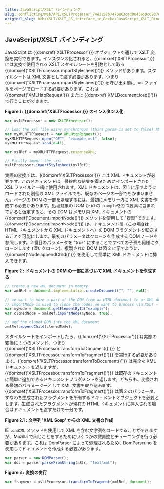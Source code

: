 ```yaml
---
title: JavaScript/XSLT バインディング
slug: conflicting/Web/API/XSLTProcessor_74e3158b7476863cad08456b0c69370b
original_slug: Web/XSLT/XSLT_JS_interface_in_Gecko/JavaScript_XSLT_Bindings
---
```


## JavaScript/XSLT バインディング

JavaScript は {{domxref('XSLTProcessor')}} オブジェクトを通して XSLT 変換を実行できます。インスタンス化されると、{{domxref('XSLTProcessor')}} には変換で使用される XSLT スタイルシートを引数として取る{{domxref('XSLTProcessor.importStylesheet()')}} メソッドがあります。スタイルシートは XML 文書として渡す必要があります。つまり{{domxref('XSLTProcessor.importStylesheet()')}} を呼び出す前に .xsl ファイルをページでロードする必要があります。これは {{domxref('XMLHttpRequest')}} または {{domxref('XMLDocument.load()')}} で行うことができます。

**Figure 1 : {{domxref('XSLTProcessor')}} のインスタンス化**

```js
var xsltProcessor = new XSLTProcessor();

// Load the xsl file using synchronous (third param is set to false) XMLHttpRequest
var myXMLHTTPRequest = new XMLHttpRequest();
myXMLHTTPRequest.open("GET", "example.xsl", false);
myXMLHTTPRequest.send(null);

var xslRef = myXMLHTTPRequest.responseXML;

// Finally import the .xsl
xsltProcessor.importStylesheet(xslRef);
```

実際の変換では、{{domxref('XSLTProcessor')}} には XML ドキュメントが必要です。このドキュメントは、最終的な結果を得るためにインポートされた XSL ファイルと一緒に使用されます。XML ドキュメントは、図 1 に示すようにロードされた別個の XML ファイルでも、既存のページの一部でもかまいません。ページの DOM の一部を処理するには、最初にメモリー内に XML 文書を作成する必要があります。処理対象の DOM が id の `example`を持つ要素に含まれていると仮定すると、その DOM はメモリ内 XML ドキュメントの {{domxref('Document.importNode()')}} メソッドを使用して "複製"できます。{{domxref('Document.importNode()')}} は、ドキュメント間（この場合は HTML ドキュメントから XML ドキュメントへ）の DOM フラグメントを転送することを可能にします。最初のパラメータはクローンを作成する DOM ノードを参照します。2 番目のパラメータを "true" にすることですべての子孫も同様にクローンします (深いクローン)。複製された DOM は図 2 に示すように、{{domxref('Node.appendChild()')}} を使用して簡単に XML ドキュメントに挿入できます。

**Figure 2 : ドキュメントの DOM の一部に基づいて XML ドキュメントを作成する**

```js
// create a new XML document in memory
var xmlRef = document.implementation.createDocument("", "", null);

// we want to move a part of the DOM from an HTML document to an XML document.
// importNode is used to clone the nodes we want to process via XSLT - true makes it do a deep clone
var myNode = document.getElementById("example");
var clonedNode = xmlRef.importNode(myNode, true);

// add the cloned DOM into the XML document
xmlRef.appendChild(clonedNode);
```

スタイルシートをインポートしたら、{{domxref('XSLTProcessor')}} は実際の変換に 2 つのメソッド、つまり{{domxref('XSLTProcessor.transformToDocument()')}} と{{domxref('XSLTProcessor.transformToFragment()')}} を実行する必要があります。{{domxref('XSLTProcessor.transformToDocument()')}} は完全な XML ドキュメントを返しますが、{{domxref('XSLTProcessor.transformToFragment()')}} は既存のドキュメントに簡単に追加できるドキュメントフラグメントを返します。どちらも、変換される最初のパラメーターとして XML 文書を取り込みます。 {{domxref('XSLTProcessor.transformToFragment()')}} は第 2 のパラメータ、すなわち生成されたフラグメントを所有するドキュメントオブジェクトを必要とします。生成されたフラグメントが現在の HTML ドキュメントに挿入される場合はドキュメントを渡すだけで十分です。

**Figure 2.1 : 文字列 'XML Soup' からの XML 文書の作成**

IE `loadXML` メソッドを使用して XML を含む文字列をロードすることができますが、Mozilla で同じことをするためにいくつかの微調整とチューニングを行う必要があります。これは DomParser によって処理されるため、DomParser.no を使用してドキュメントを作成する必要があります。

```js
var parser = new DOMParser();
var doc = parser.parseFromString(aStr, "text/xml");
```

**Figure 3 : 変換の実行**

```js
var fragment = xsltProcessor.transformToFragment(xmlRef, document);
```
